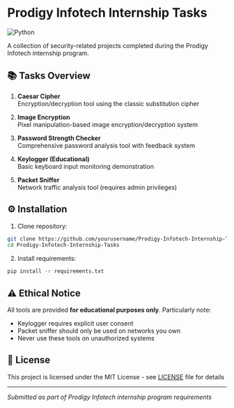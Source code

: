 # Prodigy Infotech Internship Tasks

![Python](https://img.shields.io/badge/Python-3.8%2B-blue)

A collection of security-related projects completed during the Prodigy Infotech internship program.

## 📚 Tasks Overview

1. **Caesar Cipher**  
   Encryption/decryption tool using the classic substitution cipher
   
2. **Image Encryption**  
   Pixel manipulation-based image encryption/decryption system

3. **Password Strength Checker**  
   Comprehensive password analysis tool with feedback system

4. **Keylogger (Educational)**  
   Basic keyboard input monitoring demonstration

5. **Packet Sniffer**  
   Network traffic analysis tool (requires admin privileges)

## ⚙️ Installation

1. Clone repository:
```bash
git clone https://github.com/yourusername/Prodigy-Infotech-Internship-Tasks.git
cd Prodigy-Infotech-Internship-Tasks
```

2. Install requirements:
```bash
pip install -r requirements.txt
```

## ⚠️ Ethical Notice
All tools are provided **for educational purposes only**. Particularly note:
- Keylogger requires explicit user consent
- Packet sniffer should only be used on networks you own
- Never use these tools on unauthorized systems

## 📝 License
This project is licensed under the MIT License - see [LICENSE](LICENSE) file for details

---

*Submitted as part of Prodigy Infotech internship program requirements*
